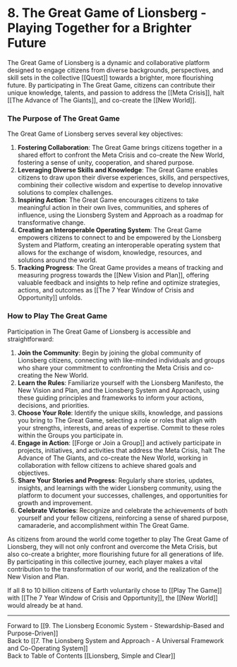 # 8.  The Great Game of Lionsberg - Playing Together for a Brighter Future

The Great Game of Lionsberg is a dynamic and collaborative platform designed to engage citizens from diverse backgrounds, perspectives, and skill sets in the collective [[Quest]] towards a brighter, more flourishing future. By participating in The Great Game, citizens can contribute their unique knowledge, talents, and passion to address the [[Meta Crisis]], halt [[The Advance of The Giants]], and co-create the [[New World]].

### The Purpose of The Great Game

The Great Game of Lionsberg serves several key objectives:

1.  **Fostering Collaboration**: The Great Game brings citizens together in a shared effort to confront the Meta Crisis and co-create the New World, fostering a sense of unity, cooperation, and shared purpose.
2.  **Leveraging Diverse Skills and Knowledge**: The Great Game enables citizens to draw upon their diverse experiences, skills, and perspectives, combining their collective wisdom and expertise to develop innovative solutions to complex challenges.
3.  **Inspiring Action**: The Great Game encourages citizens to take meaningful action in their own lives, communities, and spheres of influence, using the Lionsberg System and Approach as a roadmap for transformative change. 
4. **Creating an Interoperable Operating System**: The Great Game empowers citizens to connect to and be empowered by the Lionsberg System and Platform, creating an interoperable operating system that allows for the exchange of wisdom, knowledge, resources, and solutions around the world. 
5.  **Tracking Progress**: The Great Game provides a means of tracking and measuring progress towards the [[New Vision and Plan]], offering valuable feedback and insights to help refine and optimize strategies, actions, and outcomes as [[The 7 Year Window of Crisis and Opportunity]] unfolds. 

### How to Play The Great Game

Participation in The Great Game of Lionsberg is accessible and straightforward:

1.  **Join the Community**: Begin by joining the global community of Lionsberg citizens, connecting with like-minded individuals and groups who share your commitment to confronting the Meta Crisis and co-creating the New World.
2.  **Learn the Rules**: Familiarize yourself with the Lionsberg Manifesto, the New Vision and Plan, and the Lionsberg System and Approach, using these guiding principles and frameworks to inform your actions, decisions, and priorities.
3.  **Choose Your Role**: Identify the unique skills, knowledge, and passions you bring to The Great Game, selecting a role or roles that align with your strengths, interests, and areas of expertise. Commit to these roles within the Groups you participate in. 
4.  **Engage in Action**: [[Forge or Join a Group]] and actively participate in projects, initiatives, and activities that address the Meta Crisis, halt The Advance of The Giants, and co-create the New World, working in collaboration with fellow citizens to achieve shared goals and objectives.
5.  **Share Your Stories and Progress**: Regularly share stories, updates, insights, and learnings with the wider Lionsberg community, using the platform to document your successes, challenges, and opportunities for growth and improvement.
6.  **Celebrate Victories**: Recognize and celebrate the achievements of both yourself and your fellow citizens, reinforcing a sense of shared purpose, camaraderie, and accomplishment within The Great Game.

As citizens from around the world come together to play The Great Game of Lionsberg, they will not only confront and overcome the Meta Crisis, but also co-create a brighter, more flourishing future for all generations of life. By participating in this collective journey, each player makes a vital contribution to the transformation of our world, and the realization of the New Vision and Plan.

If all 8 to 10 billion citizens of Earth voluntarily chose to [[Play The Game]] with [[The 7 Year Window of Crisis and Opportunity]], the [[New World]] would already be at hand.  

____
Forward to [[9. The Lionsberg Economic System - Stewardship-Based and Purpose-Driven]]  
Back to [[7.  The Lionsberg System and Approach - A Universal Framework and Co-Operating System]]   
Back to Table of Contents [[Lionsberg, Simple and Clear]]